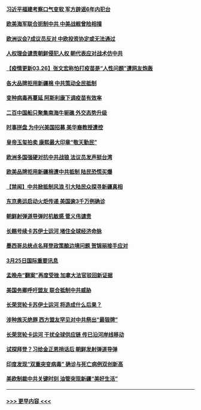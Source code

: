 #### [习近平福建考察口气变软 军方辟谣6年内犯台](../pages/prog202/a103081910.md?t=03261451) 
#### [欧美海军联合扼制中共 中美战舰曾险相撞](../pages/prog202/a103081816.md?t=03261451) 
#### [欧洲议会7成议员反对 中欧投资协定或无法通过](../pages/prog202/a103081619.md?t=03261451) 
#### [人权理会谴责朝鲜侵犯人权 朝代表应对战术仿中共](../pages/prog202/a103081358.md?t=03261451) 
#### [【疫情更新03.26】张文宏称怕打疫苗是“人性问题”遭网友炮轰](../pages/prog202/a103078521.md?t=03261451) 
#### [各大品牌拒用新疆棉 中共策动全民抵制](../pages/prog202/a103081701.md?t=03261451) 
#### [变种病毒再蔓延 阿斯利康下调疫苗有效率](../pages/prog202/a103081691.md?t=03261451) 
#### [二百中国船只聚集南海牛轭礁 外交态势升级](../pages/prog202/a103081679.md?t=03261451) 
#### [时事拼盘 为中兴美国招募 美华裔教授遭控](../pages/prog202/a103081667.md?t=03261451) 
#### [皇帝玉玺拍卖 康熙最大印章“敬天勤民”](../pages/prog202/a103081654.md?t=03261451) 
#### [欧洲多国强硬对抗中共战狼 法议员发声挺台湾](../pages/prog202/a103081649.md?t=03261451) 
#### [欧美品牌拒用新疆棉遭中共抵制 陆民恐慌买爆](../pages/prog202/a103081508.md?t=03261451) 
#### [【禁闻】中共掀抵制风浪 引大陆民众探寻新疆真相](../pages/prog202/a103081504.md?t=03261451) 
#### [东京奥运启动火炬传递 美国逾3千万例确诊](../pages/prog202/a103081496.md?t=03261451) 
#### [朝鲜射弹道导弹时机敏感 菅义伟谴责](../pages/prog202/a103081440.md?t=03261451) 
#### [长赐号续卡苏伊士运河 堵住全球经济命脉](../pages/prog202/a103081393.md?t=03261451) 
#### [墨西哥总统点名拜登政策酿边境问题 贺锦丽接手应对](../pages/prog202/a103081199.md?t=03261451) 
#### [3月25日国际重要讯息](../pages/prog202/a103081190.md?t=03261451) 
#### [孟晚舟“翻案”再度受挫 加拿大法官驳回新证据](../pages/prog202/a103081142.md?t=03261451) 
#### [美国务卿呼吁盟友 联合抵制中共威胁](../pages/prog202/a103081143.md?t=03261451) 
#### [长荣货轮卡苏伊士运河 将造成什么后果？](../pages/prog202/a103081126.md?t=03261451) 
#### [涉种族灭绝罪 西方盟友罕见对中共祭出“最狠牌”](../pages/prog202/a103081119.md?t=03261451) 
#### [长荣货轮卡运河 干扰全球供应链 传已沿河岸线移动](../pages/prog202/a103081026.md?t=03261451) 
#### [试探拜登？习给金正恩捎话后 朝鲜发射弹道导弹](../pages/prog202/a103081014.md?t=03261451) 
#### [印度发现“双重突变病毒” 确诊与死亡病例双创新高](../pages/prog202/a103081001.md?t=03261451) 
#### [美欧制裁中共关键时刻 油管突现新疆“美好生活”](../pages/prog202/a103080979.md?t=03261451) 

----
#### [ >>> 更早内容 <<< ](../indexes/prog202-earlier.md)
